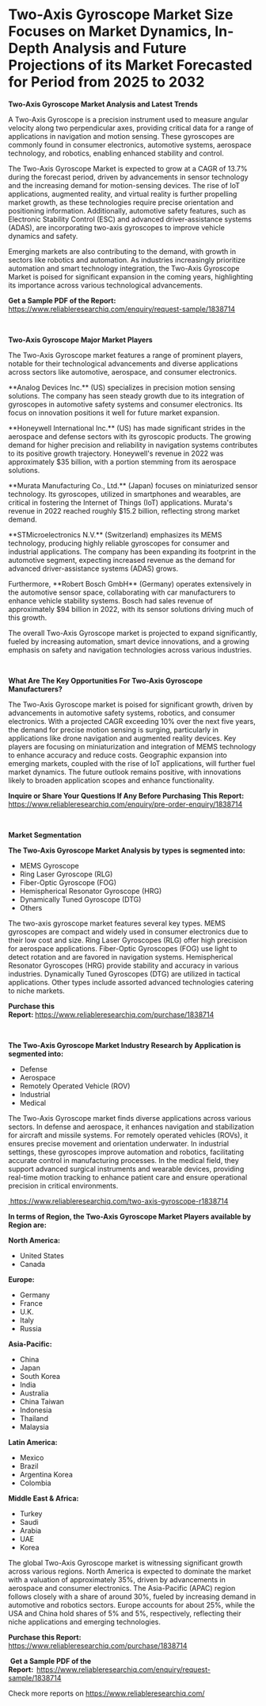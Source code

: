 <p><h1>Two-Axis Gyroscope Market Size Focuses on Market Dynamics, In-Depth Analysis and Future Projections of its Market Forecasted for Period from 2025 to 2032</h1></p><p><strong>Two-Axis Gyroscope Market Analysis and Latest Trends</strong></p>
<p><p>A Two-Axis Gyroscope is a precision instrument used to measure angular velocity along two perpendicular axes, providing critical data for a range of applications in navigation and motion sensing. These gyroscopes are commonly found in consumer electronics, automotive systems, aerospace technology, and robotics, enabling enhanced stability and control.</p><p>The Two-Axis Gyroscope Market is expected to grow at a CAGR of 13.7% during the forecast period, driven by advancements in sensor technology and the increasing demand for motion-sensing devices. The rise of IoT applications, augmented reality, and virtual reality is further propelling market growth, as these technologies require precise orientation and positioning information. Additionally, automotive safety features, such as Electronic Stability Control (ESC) and advanced driver-assistance systems (ADAS), are incorporating two-axis gyroscopes to improve vehicle dynamics and safety.</p><p>Emerging markets are also contributing to the demand, with growth in sectors like robotics and automation. As industries increasingly prioritize automation and smart technology integration, the Two-Axis Gyroscope Market is poised for significant expansion in the coming years, highlighting its importance across various technological advancements.</p></p>
<p><strong>Get a Sample PDF of the Report:&nbsp;</strong> <a href="https://www.reliableresearchiq.com/enquiry/request-sample/1838714?utm_campaign=2325&utm_medium=2&utm_source=Github&utm_content=ia&utm_term=12042025&utm_id=two-axis-gyroscope">https://www.reliableresearchiq.com/enquiry/request-sample/1838714</a></p>
<p>&nbsp;</p>
<p><strong>Two-Axis Gyroscope Major Market Players</strong></p>
<p><p>The Two-Axis Gyroscope market features a range of prominent players, notable for their technological advancements and diverse applications across sectors like automotive, aerospace, and consumer electronics.</p><p>**Analog Devices Inc.** (US) specializes in precision motion sensing solutions. The company has seen steady growth due to its integration of gyroscopes in automotive safety systems and consumer electronics. Its focus on innovation positions it well for future market expansion.</p><p>**Honeywell International Inc.** (US) has made significant strides in the aerospace and defense sectors with its gyroscopic products. The growing demand for higher precision and reliability in navigation systems contributes to its positive growth trajectory. Honeywell's revenue in 2022 was approximately $35 billion, with a portion stemming from its aerospace solutions.</p><p>**Murata Manufacturing Co., Ltd.** (Japan) focuses on miniaturized sensor technology. Its gyroscopes, utilized in smartphones and wearables, are critical in fostering the Internet of Things (IoT) applications. Murata's revenue in 2022 reached roughly $15.2 billion, reflecting strong market demand.</p><p>**STMicroelectronics N.V.** (Switzerland) emphasizes its MEMS technology, producing highly reliable gyroscopes for consumer and industrial applications. The company has been expanding its footprint in the automotive segment, expecting increased revenue as the demand for advanced driver-assistance systems (ADAS) grows.</p><p>Furthermore, **Robert Bosch GmbH** (Germany) operates extensively in the automotive sensor space, collaborating with car manufacturers to enhance vehicle stability systems. Bosch had sales revenue of approximately $94 billion in 2022, with its sensor solutions driving much of this growth.</p><p>The overall Two-Axis Gyroscope market is projected to expand significantly, fueled by increasing automation, smart device innovations, and a growing emphasis on safety and navigation technologies across various industries.</p></p>
<p>&nbsp;</p>
<p><strong>What Are The Key Opportunities For Two-Axis Gyroscope Manufacturers?</strong></p>
<p><p>The Two-Axis Gyroscope market is poised for significant growth, driven by advancements in automotive safety systems, robotics, and consumer electronics. With a projected CAGR exceeding 10% over the next five years, the demand for precise motion sensing is surging, particularly in applications like drone navigation and augmented reality devices. Key players are focusing on miniaturization and integration of MEMS technology to enhance accuracy and reduce costs. Geographic expansion into emerging markets, coupled with the rise of IoT applications, will further fuel market dynamics. The future outlook remains positive, with innovations likely to broaden application scopes and enhance functionality.</p></p>
<p><strong>Inquire or Share Your Questions If Any Before Purchasing This Report:</strong> <a href="https://www.reliableresearchiq.com/enquiry/pre-order-enquiry/1838714?utm_campaign=2325&utm_medium=2&utm_source=Github&utm_content=ia&utm_term=12042025&utm_id=two-axis-gyroscope">https://www.reliableresearchiq.com/enquiry/pre-order-enquiry/1838714</a></p>
<p>&nbsp;</p>
<p><strong>Market Segmentation</strong></p>
<p><strong>The Two-Axis Gyroscope Market Analysis by types is segmented into:</strong></p>
<p><ul><li>MEMS Gyroscope</li><li>Ring Laser Gyroscope (RLG)</li><li>Fiber-Optic Gyroscope (FOG)</li><li>Hemispherical Resonator Gyroscope (HRG)</li><li>Dynamically Tuned Gyroscope (DTG)</li><li>Others</li></ul></p>
<p><p>The two-axis gyroscope market features several key types. MEMS gyroscopes are compact and widely used in consumer electronics due to their low cost and size. Ring Laser Gyroscopes (RLG) offer high precision for aerospace applications. Fiber-Optic Gyroscopes (FOG) use light to detect rotation and are favored in navigation systems. Hemispherical Resonator Gyroscopes (HRG) provide stability and accuracy in various industries. Dynamically Tuned Gyroscopes (DTG) are utilized in tactical applications. Other types include assorted advanced technologies catering to niche markets.</p></p>
<p><strong>Purchase this Report:&nbsp;</strong><a href="https://www.reliableresearchiq.com/purchase/1838714?utm_campaign=2325&utm_medium=2&utm_source=Github&utm_content=ia&utm_term=12042025&utm_id=two-axis-gyroscope">https://www.reliableresearchiq.com/purchase/1838714</a></p>
<p>&nbsp;</p>
<p><strong>The Two-Axis Gyroscope Market Industry Research by Application is segmented into:</strong></p>
<p><ul><li>Defense</li><li>Aerospace</li><li>Remotely Operated Vehicle (ROV)</li><li>Industrial</li><li>Medical</li></ul></p>
<p><p>The Two-Axis Gyroscope market finds diverse applications across various sectors. In defense and aerospace, it enhances navigation and stabilization for aircraft and missile systems. For remotely operated vehicles (ROVs), it ensures precise movement and orientation underwater. In industrial settings, these gyroscopes improve automation and robotics, facilitating accurate control in manufacturing processes. In the medical field, they support advanced surgical instruments and wearable devices, providing real-time motion tracking to enhance patient care and ensure operational precision in critical environments.</p></p>
<p><a href="https://www.reliableresearchiq.com/two-axis-gyroscope-r1838714?utm_campaign=2325&utm_medium=2&utm_source=Github&utm_content=ia&utm_term=12042025&utm_id=two-axis-gyroscope">&nbsp;https://www.reliableresearchiq.com/two-axis-gyroscope-r1838714</a></p>
<p><strong>In terms of Region, the Two-Axis Gyroscope Market Players available by Region are:</strong></p>
<p>
    <p> <strong> North America: </strong>
        <ul>
            <li>United States</li>
            <li>Canada</li>
        </ul>
        </p> 
    <p> <strong> Europe: </strong>
        <ul>
            <li>Germany</li>
            <li>France</li>
            <li>U.K.</li>
            <li>Italy</li>
            <li>Russia</li>
        </ul>
        </p> 
    <p> <strong> Asia-Pacific: </strong>
        <ul>
            <li>China</li>
            <li>Japan</li>
            <li>South Korea</li>
            <li>India</li>
            <li>Australia</li>
            <li>China Taiwan</li>
            <li>Indonesia</li>
            <li>Thailand</li>
            <li>Malaysia</li>
        </ul>
        </p> 
    <p> <strong> Latin America: </strong>
        <ul>
            <li>Mexico</li>
            <li>Brazil</li>
            <li>Argentina Korea</li>
            <li>Colombia</li>
        </ul>
        </p> 
    <p> <strong> Middle East & Africa: </strong>
        <ul>
            <li>Turkey</li>
            <li>Saudi</li>
            <li>Arabia</li>
            <li>UAE</li>
            <li>Korea</li>
        </ul>
    </p>
    </p>
<p><p>The global Two-Axis Gyroscope market is witnessing significant growth across various regions. North America is expected to dominate the market with a valuation of approximately 35%, driven by advancements in aerospace and consumer electronics. The Asia-Pacific (APAC) region follows closely with a share of around 30%, fueled by increasing demand in automotive and robotics sectors. Europe accounts for about 25%, while the USA and China hold shares of 5% and 5%, respectively, reflecting their niche applications and emerging technologies.</p></p>
<p><strong>Purchase this Report: </strong><a href="https://www.reliableresearchiq.com/purchase/1838714?utm_campaign=2325&utm_medium=2&utm_source=Github&utm_content=ia&utm_term=12042025&utm_id=two-axis-gyroscope">https://www.reliableresearchiq.com/purchase/1838714</a></p>
<p>&nbsp;<strong>Get a Sample PDF of the Report:&nbsp;&nbsp;</strong><a href="https://www.reliableresearchiq.com/enquiry/request-sample/1838714?utm_campaign=2325&utm_medium=2&utm_source=Github&utm_content=ia&utm_term=12042025&utm_id=two-axis-gyroscope">https://www.reliableresearchiq.com/enquiry/request-sample/1838714</a></p>
<p><strong></strong></p>
<p>Check more reports on <a href="https://www.reliableresearchiq.com/?utm_campaign=2325&utm_medium=2&utm_source=Github&utm_content=ia&utm_term=12042025&utm_id=two-axis-gyroscope">https://www.reliableresearchiq.com/</a></p>